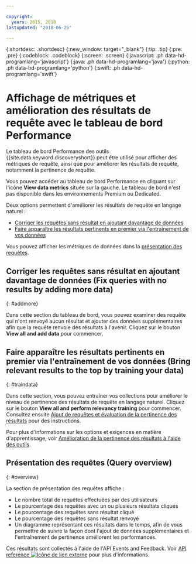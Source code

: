 ```yaml
---

copyright:
  years: 2015, 2018
lastupdated: "2018-06-25"

---
```


{:shortdesc: .shortdesc}
{:new_window: target="_blank"}
{:tip: .tip}
{:pre: .pre}
{:codeblock: .codeblock}
{:screen: .screen}
{:javascript: .ph data-hd-programlang='javascript'}
{:java: .ph data-hd-programlang='java'}
{:python: .ph data-hd-programlang='python'}
{:swift: .ph data-hd-programlang='swift'}

# Affichage de métriques et amélioration des résultats de requête avec le tableau de bord Performance

Le tableau de bord Performance des outils {{site.data.keyword.discoveryshort}} peut être utilisé pour afficher des métriques de requête, ainsi que pour améliorer les résultats de requête, notamment la pertinence de requête.

Vous pouvez accéder au tableau de bord Performance en cliquant sur l'icône **View data metrics** située sur la gauche. Le tableau de bord n'est pas disponible dans les environnements Premium ou Dedicated.

Deux options permettent d'améliorer les résultats de requête en langage naturel :
- [Corriger les requêtes sans résultat en ajoutant davantage de données](/docs/services/discovery/dashboard.html#addmore)
- [Faire apparaître les résultats pertinents en premier via l'entraînement de vos données](/docs/services/discovery/dashboard.html#traindata)

Vous pouvez afficher les métriques de données dans la [présentation des requêtes](/docs/services/discovery/dashboard.html#overview). 

## Corriger les requêtes sans résultat en ajoutant davantage de données (Fix queries with no results by adding more data)
{: #addmore}

Dans cette section du tableau de bord, vous pouvez examiner des requête qui n'ont renvoyé aucun résultat et ajouter des données supplémentaires afin que la requête renvoie des résultats à l'avenir. Cliquez sur le bouton **View all and add data** pour commencer. 

## Faire apparaître les résultats pertinents en premier via l'entraînement de vos données (Bring relevant results to the top by training your data)
{: #traindata}

Dans cette section, vous pouvez entraîner vos collections pour améliorer le niveau de pertinence des résultats de requête en langage naturel. Cliquez sur le bouton **View all and perform relevancy training** pour commencer. Consultez ensuite [Ajout de requêtes et évaluation de la pertinence des résultats](/docs/services/discovery/train-tooling.html#results) pour des instructions.

Pour plus d'informations sur les options et exigences en matière d'apprentissage, voir [Amélioration de la pertinence des résultats à l'aide des outils](/docs/services/discovery/train-tooling.html).

## Présentation des requêtes (Query overview) 
{: #overview}

La section de présentation des requêtes affiche : 
- Le nombre total de requêtes effectuées par des utilisateurs
- Le pourcentage des requêtes avec un ou plusieurs résultats cliqués
- Le pourcentage des requêtes sans résultat cliqué
- Le pourcentage des requêtes sans résultat renvoyé
- Un diagramme représentant ces résultats dans le temps, afin de vous permettre de suivre la façon dont l'ajout de données supplémentaires et l'entraînement de pertinence améliorent les performances.

Ces résultats sont collectés à l'aide de l'API Events and Feedback. Voir [API reference ![Icône de lien externe](../../icons/launch-glyph.svg "Icône de lien externe")](https://www.ibm.com/watson/developercloud/discovery/api/v1/curl.html?curl#events-and-feedback-api) pour plus d'informations.
